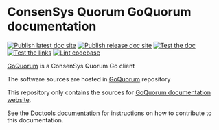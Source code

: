 # ConsenSys Quorum GoQuorum documentation

[![Publish latest doc site](https://github.com/ConsenSys/doc.goquorum/actions/workflows/latest_publish.yml/badge.svg)](https://github.com/ConsenSys/doc.goquorum/actions/workflows/latest_publish.yml)
[![Publish release doc site](https://github.com/ConsenSys/doc.goquorum/actions/workflows/release_publish.yml/badge.svg)](https://github.com/ConsenSys/doc.goquorum/actions/workflows/release_publish.yml)
[![Test the doc](https://github.com/ConsenSys/doc.goquorum/actions/workflows/tests.yml/badge.svg)](https://github.com/ConsenSys/doc.goquorum/actions/workflows/tests.yml)
[![Test the links](https://github.com/ConsenSys/doc.goquorum/actions/workflows/linkcheck.yml/badge.svg)](https://github.com/ConsenSys/doc.goquorum/actions/workflows/linkcheck.yml)
[![Lint codebase](https://github.com/ConsenSys/doc.goquorum/actions/workflows/lint.yml/badge.svg)](https://github.com/ConsenSys/doc.goquorum/actions/workflows/lint.yml)

[GoQuorum] is a ConsenSys Quorum Go client

The software sources are hosted in [GoQuorum] repository

This repository only contains the sources for [GoQuorum documentation website].

See the [Doctools documentation](https://consensys.net/docs/doctools/) for instructions on how to
contribute to this documentation.

[GoQuorum]: https://github.com/ConsenSys/quorum

[GoQuorum documentation website]: https://consensys.net/docs/goquorum/
